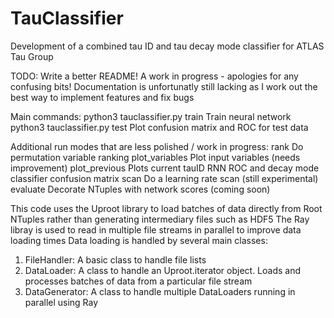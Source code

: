 # TauClassifier
Development of a combined tau ID and tau decay mode classifier for ATLAS Tau Group

TODO: Write a better README!
A work in progress - apologies for any confusing bits!
Documentation is unfortunatly still lacking as I work out the best way to implement features 
and fix bugs

Main commands:
python3 tauclassifier.py train    Train neural network
python3 tauclassifier.py test     Plot confusion matrix and ROC for test data

Additional run modes that are less polished / work in progress:
rank			Do permutation variable ranking
plot_variables            Plot input variables (needs improvement)
plot_previous	            Plots current tauID RNN ROC and decay mode classifier confusion matrix
scan                      Do a learning rate scan (still experimental)
evaluate                  Decorate NTuples with network scores (coming soon)

This code uses the Uproot library to load batches of data directly from Root NTuples rather than generating intermediary files such as HDF5
The Ray libray is used to read in multiple file streams in parallel to improve data loading times
Data loading is handled by several main classes:
1. FileHandler: A basic class to handle file lists
2. DataLoader: A class to handle an Uproot.iterator object. Loads and processes batches of data from a particular file stream
3. DataGenerator: A class to handle multiple DataLoaders running in parallel using Ray
